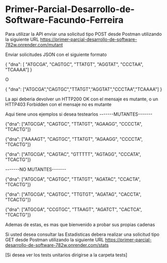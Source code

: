 # Primer-Parcial-Desarrollo-de-Software-Facundo-Ferreira

Para utilizar la API enviar una solicitud tipo POST desde Postman utilizando la siguiente URL https://primer-parcial-desarrollo-de-software-782w.onrender.com/mutant

Enviar solicitudes JSON con el siguiente formato

{
    "dna": [
    "ATGCGA",
    "CAGTGC",
    "TTATGT",
    "AGGTAT",
    "CCCTAA",
    "TCAAAA"]
}

O

{
    "dna": ["ATGCGA","CAGTGC","TTATGT","AGGTAT","CCCTAA","TCAAAA"]
}

La api deberia devolver un HTTP200 OK con el mensaje es mutante, o un HTTP403 Forbidden con el mensaje no es mutante

Aqui tiene unos ejemplos si desea testearlos
-------MUTANTES-------

{"dna": ["ATGCGA", "CAGTGC", "TTATGT", "AGAAGG", "CCCCTA", "TCACTG"]}

{"dna": ["AAAAGT", "CAGTGC", "TTATGT", "AGAAGG", "CCCCTA", "TCACTG"]}

{"dna": ["ATGCGA", "CAGTAC", "GTTTTT", "AGTAGG", "CCCATA", "TCACTG"]}

-------NO MUTANTES-------

{"dna": ["ATGCGA", "CAGTGC", "TTATGT", "AGATAC", "CCACTA", "TCACTG"]}

{"dna": ["ATGCGA", "CAGTGC", "TTGTGT", "AGATAG", "CACCTA", "TCACTG"]}

{"dna": ["ATGCGA", "CCGTGC", "TTAAGT", "AGATCT", "CACTCA", "TCACTG"]}

Ademas de estas, es mas que bienvenido a probar sus propias cadenas

Si usted desea consultar las Estadisticas debera realizar una solicitud tipo GET desde Postman utilizando la siguiente URL https://primer-parcial-desarrollo-de-software-782w.onrender.com/stats

[Si desea ver los tests unitarios dirigirse a la carpeta tests]
